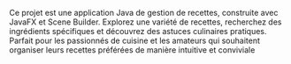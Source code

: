 Ce projet est une application Java de gestion de recettes, construite avec JavaFX et Scene Builder. Explorez une variété de recettes, recherchez des ingrédients spécifiques et découvrez des astuces culinaires pratiques. Parfait pour les passionnés de cuisine et les amateurs qui souhaitent organiser leurs recettes préférées de manière intuitive et conviviale
